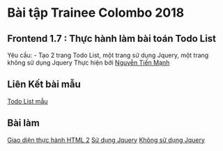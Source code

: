 # **Bài tập Trainee Colombo 2018**
## **Frontend 1.7 : Thực hành làm bài toán Todo List**
Yêu cầu: - Tạo 2 trang Todo List, một trang sử dụng Jquery, một trang không sử dụng Jquery
Thực hiện bởi [Nguyễn Tiến Mạnh](https://github.com/tienmanh2208)
## Liên Kết bài mẫu
[Todo List mẫu](http://todomvc.com/examples/jquery/#/all)
## Bài làm
[Giao diện thực hành HTML 2](https://tienmanh2208.github.io/Frontend16/index.html)
[Sử dụng Jquery](https://tienmanh2208.github.io/Frontend17/jquery/index_usingjquery.html)
[Không sử dụng Jquery](https://tienmanh2208.github.io/Frontend17/non-jquery/index_nonejquery.html)
